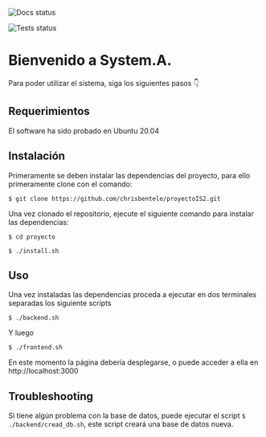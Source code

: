 ![Docs status](https://github.com/grupoCannonIS2/proyectoIS2/actions/workflows/main-docs.yml/badge.svg)

![Tests status](https://github.com/grupoCannonIS2/proyectoIS2/actions/workflows/main.yml/badge.svg)

# Bienvenido a System.A.

Para poder utilizar el sistema, siga los siguientes pasos 👇

## Requerimientos
El software ha sido probado en Ubuntu 20.04
## Instalación
Primeramente se deben instalar las dependencias del proyecto, para ello primeramente clone con el comando:

`$ git clone https://github.com/chrisbentele/proyectoIS2.git`

Una vez clonado el repositorio, ejecute el siguiente comando para instalar las dependencias:

`$ cd proyecto`

`$ ./install.sh`

## Uso
Una vez instaladas las dependencias proceda a ejecutar en dos terminales separadas los siguiente scripts

`$ ./backend.sh`

Y luego

`$ ./frontend.sh`

En este momento la página debería desplegarse, o puede acceder a ella en http://localhost:3000

## Troubleshooting

Si tiene algún problema con la base de datos, puede ejecutar el script `$ ./backend/cread_db.sh`, este script creará una base de datos nueva.

